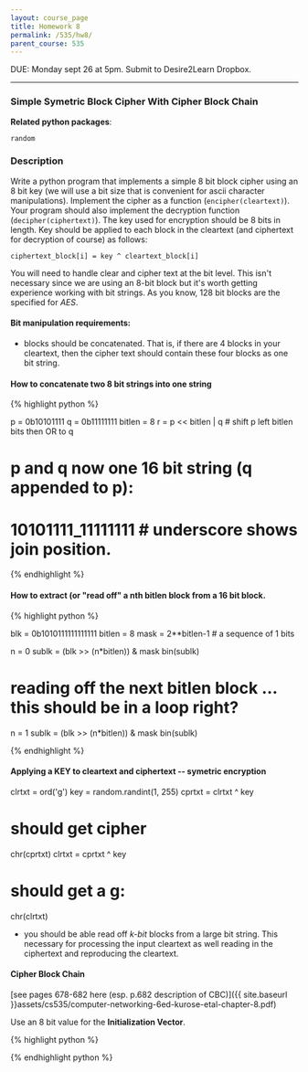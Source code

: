 ```yaml
---
layout: course_page
title: Homework 8
permalink: /535/hw8/
parent_course: 535
---
```


DUE: Monday sept 26 at 5pm. Submit to Desire2Learn Dropbox. 

---

### Simple Symetric Block Cipher With Cipher Block Chain

**Related python packages**: 

```random```

### Description

Write a python program that implements a simple 8 bit block cipher using an 8 bit key (we will use a bit size that is convenient for ascii character manipulations). Implement the cipher as a function (```encipher(cleartext)```). Your program should also implement the decryption function (```decipher(ciphertext)```). The key used for encryption should be 8 bits in length. Key should be applied to each block in the cleartext (and ciphertext for decryption of course) as follows:

```ciphertext_block[i] = key ^ cleartext_block[i]```

You will need to handle clear and cipher text at the bit level. This isn't necessary since we are using an 8-bit block but it's worth getting experience working with bit strings. As you know, 128 bit blocks are the specified for *AES*.

#### Bit manipulation requirements:

- blocks should be concatenated. That is, if there are 4 blocks in your cleartext, then the cipher text should contain these four blocks as one bit string.

#### How to concatenate two 8 bit strings into one string
{% highlight python %}

p = 0b10101111
q = 0b11111111
bitlen = 8
r = p << bitlen | q  # shift p left bitlen bits then OR to q

# p and q now one 16 bit string (q appended to p):
# 10101111_11111111 # underscore shows join position.

{% endhighlight %}

#### How to extract (or "read off" a nth bitlen block from a 16 bit block. 
{% highlight python %}

blk = 0b1010111111111111
bitlen = 8
mask = 2**bitlen-1  # a sequence of 1 bits

n = 0
sublk = (blk >> (n*bitlen)) & mask
bin(sublk)

# reading off the next bitlen block ... this should be in a loop right?
n = 1
sublk = (blk >> (n*bitlen)) & mask
bin(sublk)

{% endhighlight %}

#### Applying a KEY to cleartext and ciphertext -- symetric encryption
clrtxt = ord('g')
key = random.randint(1, 255)
cprtxt = clrtxt ^ key
# should get cipher
chr(cprtxt)
clrtxt = cprtxt ^ key
# should get a g:
chr(clrtxt)

- you should be able read off *k-bit* blocks from a large bit string. This necessary for processing the input cleartext as well reading in the ciphertext and reproducing the cleartext.


#### Cipher Block Chain 

[see pages 678-682 here (esp. p.682 description of CBC)]({{ site.baseurl }}assets/cs535/computer-networking-6ed-kurose-etal-chapter-8.pdf)

Use an 8 bit value for the **Initialization Vector**. 



{% highlight python %}

{% endhighlight python %}










